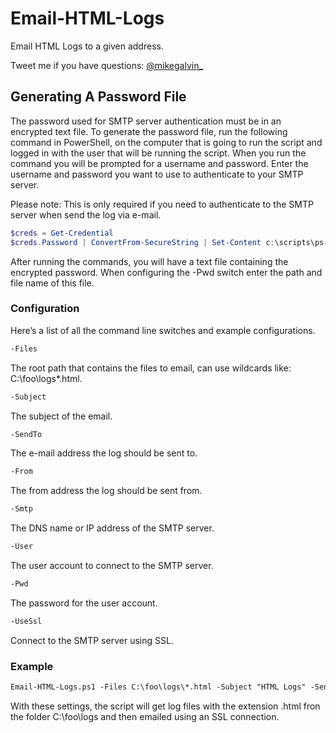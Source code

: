 # Email-HTML-Logs

Email HTML Logs to a given address.

Tweet me if you have questions: [@mikegalvin_](https://twitter.com/mikegalvin_)

## Generating A Password File

The password used for SMTP server authentication must be in an encrypted text file. To generate the password file, run the following command in PowerShell, on the computer that is going to run the script and logged in with the user that will be running the script. When you run the command you will be prompted for a username and password. Enter the username and password you want to use to authenticate to your SMTP server.

Please note: This is only required if you need to authenticate to the SMTP server when send the log via e-mail.

``` powershell
$creds = Get-Credential
$creds.Password | ConvertFrom-SecureString | Set-Content c:\scripts\ps-script-pwd.txt
```

After running the commands, you will have a text file containing the encrypted password. When configuring the -Pwd switch enter the path and file name of this file.

### Configuration

Here’s a list of all the command line switches and example configurations.

``` txt
-Files
```

The root path that contains the files to email, can use wildcards like: C:\foo\logs\*.html.

``` txt
-Subject
```

The subject of the email.

``` txt
-SendTo
```

The e-mail address the log should be sent to.

``` txt
-From
```

The from address the log should be sent from.

``` txt
-Smtp
```

The DNS name or IP address of the SMTP server.

``` txt
-User
```

The user account to connect to the SMTP server.

``` txt
-Pwd
```

The password for the user account.

``` txt
-UseSsl
```

Connect to the SMTP server using SSL.

### Example

``` txt
Email-HTML-Logs.ps1 -Files C:\foo\logs\*.html -Subject "HTML Logs" -SendTo me@contoso.com -From HTML-Logs@contoso.com -Smtp exch01.contoso.com -User me@contoso.com -Pwd P@ssw0rd -UseSsl
```

With these settings, the script will get log files with the extension .html fron the folder C:\foo\logs and then emailed using an SSL connection.
